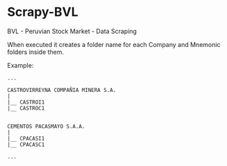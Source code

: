 Scrapy-BVL
==========

BVL - Peruvian Stock Market - Data Scraping

When executed it creates a folder name for each Company and Mnemonic folders inside them.

Example:

	...

	CASTROVIRREYNA COMPAÑIA MINERA S.A.
	|
	|__ CASTROI1
	|__ CASTROC1


	CEMENTOS PACASMAYO S.A.A.
	|
	|__ CPACASI1
	|__ CPACASC1
	
	...
